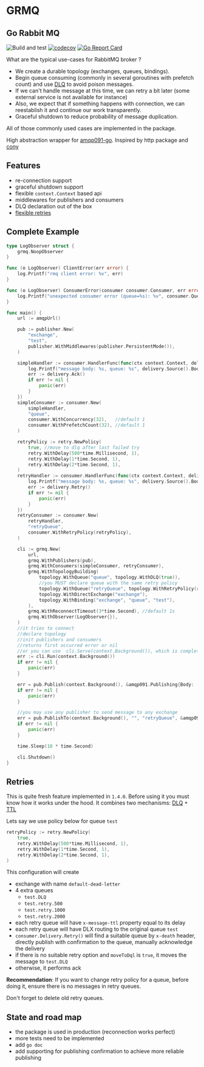 # GRMQ
## Go Rabbit MQ
![Build and test](https://github.com/txix-open/grmq/actions/workflows/main.yml/badge.svg)
[![codecov](https://codecov.io/gh/txix-open/grmq/branch/main/graph/badge.svg?token=JMTTJ5O6WB)](https://codecov.io/gh/txix-open/grmq)
[![Go Report Card](https://goreportcard.com/badge/github.com/txix-open/grmq)](https://goreportcard.com/report/github.com/txix-open/grmq)

What are the typical use-cases for RabbitMQ broker ?
* We create a durable topology (exchanges, queues, bindings).
* Begin queue consuming (commonly in several goroutines with prefetch count) and use [DLQ](https://www.rabbitmq.com/dlx.html) to avoid poison messages.
* If we can't handle message at this time, we can retry a bit later (some external service is not available for instance)
* Also, we expect that if something happens with connection, we can reestablish it and continue our work transparently.
* Graceful shutdown to reduce probability of message duplication.

All of those commonly used cases are implemented in the package.

High abstraction wrapper for [amqp091-go](https://github.com/rabbitmq/amqp091-go). Inspired by http package and [cony](https://github.com/assembla/cony)

## Features
* re-connection support
* graceful shutdown support
* flexible `context.Context` based api
* middlewares for publishers and consumers
* DLQ declaration out of the box
* [flexible retries](#retries)

## Complete Example
```go
type LogObserver struct {
	grmq.NoopObserver
}

func (o LogObserver) ClientError(err error) {
	log.Printf("rmq client error: %v", err)
}

func (o LogObserver) ConsumerError(consumer consumer.Consumer, err error) {
	log.Printf("unexpected consumer error (queue=%s): %v", consumer.Queue, err)
}

func main() {
	url := amqpUrl()

	pub := publisher.New(
		"exchange",
		"test",
		publisher.WithMiddlewares(publisher.PersistentMode()),
	)

	simpleHandler := consumer.HandlerFunc(func(ctx context.Context, delivery *consumer.Delivery) {
		log.Printf("message body: %s, queue: %s", delivery.Source().Body, delivery.Source().RoutingKey)
		err := delivery.Ack()
		if err != nil {
			panic(err)
		}
	})
	simpleConsumer := consumer.New(
		simpleHandler,
		"queue",
		consumer.WithConcurrency(32),   //default 1
		consumer.WithPrefetchCount(32), //default 1
	)

	retryPolicy := retry.NewPolicy(
		true, //move to dlq after last failed try
		retry.WithDelay(500*time.Millisecond, 1),
		retry.WithDelay(1*time.Second, 1),
		retry.WithDelay(2*time.Second, 1),
	)
	retryHandler := consumer.HandlerFunc(func(ctx context.Context, delivery *consumer.Delivery) {
		log.Printf("message body: %s, queue: %s", delivery.Source().Body, delivery.Source().RoutingKey)
		err := delivery.Retry()
		if err != nil {
			panic(err)
		}
	})
	retryConsumer := consumer.New(
		retryHandler,
		"retryQueue",
		consumer.WithRetryPolicy(retryPolicy),
	)

	cli := grmq.New(
		url,
		grmq.WithPublishers(pub),
		grmq.WithConsumers(simpleConsumer, retryConsumer),
		grmq.WithTopologyBuilding(
			topology.WithQueue("queue", topology.WithDLQ(true)),
			//you MUST declare queue with the same retry policy
			topology.WithQueue("retryQueue", topology.WithRetryPolicy(retryPolicy)),
			topology.WithDirectExchange("exchange"),
			topology.WithBinding("exchange", "queue", "test"),
		),
		grmq.WithReconnectTimeout(3*time.Second), //default 1s
		grmq.WithObserver(LogObserver{}),
	)
	//it tries to connect
	//declare topology
	//init publishers and consumers
	//returns first occurred error or nil 
	//or you can use  cli.Serve(context.Background()), which is completely non-blocking
	err := cli.Run(context.Background())
	if err != nil {
		panic(err)
	}

	err = pub.Publish(context.Background(), &amqp091.Publishing{Body: []byte("hello world")})
	if err != nil {
		panic(err)
	}

	//you may use any publisher to send message to any exchange
	err = pub.PublishTo(context.Background(), "", "retryQueue", &amqp091.Publishing{Body: []byte("retry me")})
	if err != nil {
		panic(err)
	}

	time.Sleep(10 * time.Second)

	cli.Shutdown()
}
```

## Retries
This is quite fresh feature implemented in `1.4.0`.
Before using it you must know how it works under the hood.
It combines two mechanisms: [DLQ](https://www.rabbitmq.com/dlx.html) + [TTL](https://www.rabbitmq.com/ttl.html)

Lets say we use policy below for queue `test`
```go
retryPolicy := retry.NewPolicy(
	true,
	retry.WithDelay(500*time.Millisecond, 1),
	retry.WithDelay(1*time.Second, 1),
	retry.WithDelay(2*time.Second, 1), 
)
```
This configuration will create
* exchange with name `default-dead-letter`
* 4 extra queues
  * `test.DLQ`
  * `test.retry.500`
  * `test.retry.1000`
  * `test.retry.2000`
* each retry queue will have `x-message-ttl` property equal to its delay
* each retry queue will have DLX routing to the original queue `test`
* `consumer.Delivery.Retry()` will find a suitable queue by `x-death` header, directly publish with confirmation to the queue, manually acknowledge the delivery
* if there is no suitable retry option and `moveToDql` is `true`, it moves the message to `test.DLQ`
* otherwise, it performs ack

**Recommendation**: If you want to change retry policy for a queue, before doing it, ensure there is no messages in retry queues.

Don't forget to delete old retry queues. 

## State and road map
* the package is used in production (reconnection works perfect)
* more tests need to be implemented
* add `go doc`
* add supporting for publishing confirmation to achieve more reliable publishing
